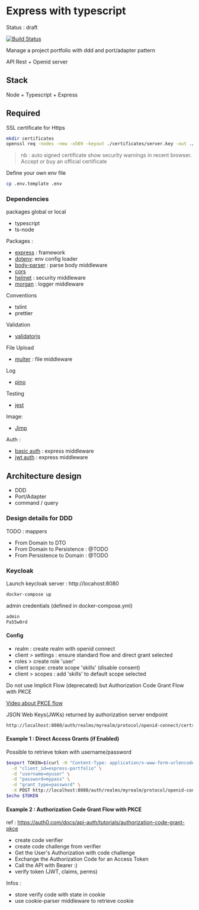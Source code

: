 # Express with typescript

Status : draft

[![Build Status](https://github.com/jrollin/node-ts-express-port-adapter/actions/workflows/test.yml/badge.svg)](https://github.com/jrollin/node-ts-express-port-adapter/actions/workflows/test.yml)

Manage a project portfolio with ddd and port/adapter pattern

API Rest + Openid server

## Stack

Node + Typescript + Express

## Required

SSL certificate for Https

```bash
mkdir certificates
openssl req -nodes -new -x509 -keyout ./certificates/server.key -out ./certificates/server.cert
```

> nb : auto signed certificate show security warnings in recent browser. Accept or buy an official certificate

Define your own env file

```bash
cp .env.template .env
```

### Dependencies

packages global or local

- typescript
- ts-node

Packages :

- [express](https://www.npmjs.com/package/express) : framework
- [dotenv](https://www.npmjs.com/package/dotenv): env config loader
- [body-parser](https://www.npmjs.com/package/body-parser) : parse body middleware
- [cors](https://www.npmjs.com/package/cors)
- [helmet](https://www.npmjs.com/package/helmet) : security middleware
- [morgan](https://www.npmjs.com/package/morgan) : logger middleware

Conventions

- tslint
- prettier

Validation

- [validatorjs](https://www.npmjs.com/package/validatorjs)

File Upload

- [multer](https://www.npmjs.com/package/multer) : file middleware

Log

- [pino](https://getpino.io/#/)

Testing

- [jest](https://jestjs.io/)

Image:

- [Jimp](https://github.com/oliver-moran/jimp)

Auth :

- [basic auth](https://github.com/LionC/express-basic-auth) : express middleware
- [jwt auth](https://github.com/auth0/express-jwt) : express middleware

## Architecture design

- DDD
- Port/Adapter
- command / query

### Design details for DDD

TODO : mappers

- From Domain to DTO
- From Domain to Persistence : @TODO
- From Persistence to Domain : @TODO

### Keycloak

Launch keycloak server : http://locahost:8080

```bash
docker-compose up
```

admin credentials (defined in docker-compose.yml)

```bash
admin
Pa55w0rd
```

#### Config

- realm : create realm with openid connect
- client > settings : ensure standard flow and direct grant selected
- roles > create role 'user'
- client scope: create scope 'skills' (disable consent)
- client > scopes : add 'skills' to default scope selected

Do not use Implicit Flow (deprecated) but Authorization Code Grant Flow with PKCE

[Video about PKCE flow](https://www.youtube.com/watch?v=CHzERullHe8)

JSON Web Keys(JWKs) returned by authorization server endpoint

```bash
http://localhost:8080/auth/realms/myrealm/protocol/openid-connect/certs
```

#### Example 1 : Direct Access Grants (if Enabled)

Possible to retrieve token with username/password

```bash
$export TOKEN=$(curl -H "Content-Type: application/x-www-form-urlencoded" \
  -d "client_id=express-portfolio" \
  -d "username=myuser" \
  -d "password=mypass" \
  -d "grant_type=password" \
  -X POST http://localhost:8080/auth/realms/myrealm/protocol/openid-connect/token | jq -r .access_token)
$echo $TOKEN
```

#### Example 2 : Authorization Code Grant Flow with PKCE

ref : https://auth0.com/docs/api-auth/tutorials/authorization-code-grant-pkce

- create code verifier
- create code challenge from verifier
- Get the User's Authorization with code challenge
- Exchange the Authorization Code for an Access Token
- Call the API with Bearer :)
- verify token (JWT, claims, perms)

Infos :

- store verify code with state in cookie
- use cookie-parser middleware to retrieve cookie
